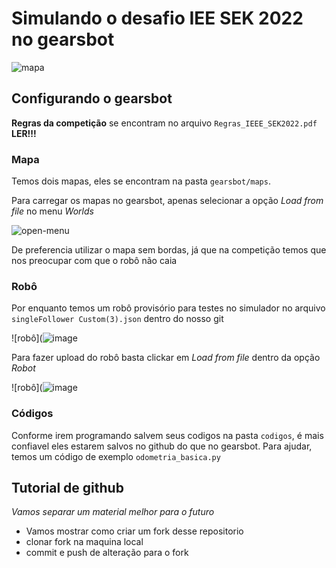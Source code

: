 # Simulando o desafio IEE SEK 2022 no gearsbot
![mapa](https://user-images.githubusercontent.com/31012982/176165691-2b53a19a-645d-41e9-83d7-972ca56a6182.png)
## Configurando o gearsbot

**Regras da competição** se encontram no arquivo `Regras_IEEE_SEK2022.pdf` **LER!!!**

### Mapa
Temos dois mapas, eles se encontram na pasta `gearsbot/maps`.
    
Para carregar os mapas no gearsbot, apenas selecionar a opção *Load from file* no menu *Worlds*

![open-menu](https://user-images.githubusercontent.com/31012982/176166348-935b6a34-e980-4a68-8d4e-9fea656bc18c.png)

De preferencia utilizar o mapa sem bordas, já que na competição temos que nos preocupar com que o robô não caia

### Robô
Por enquanto temos um robô provisório para testes no simulador no arquivo `singleFollower Custom(3).json` dentro do nosso git

![robô](![image](https://user-images.githubusercontent.com/86270082/183505444-27782cff-a57d-4e62-b078-1595cee16b84.png)

Para fazer upload do robô basta clickar em *Load from file* dentro da opção *Robot*

![robô](![image](https://user-images.githubusercontent.com/86270082/183504809-24bcda28-a93b-4d13-96e1-cc249918d540.png)


### Códigos
Conforme irem programando salvem seus codigos na pasta `codigos`, é mais confiavel eles estarem salvos no github do que no gearsbot.
Para ajudar, temos um código de exemplo `odometria_basica.py`

## Tutorial de github
*Vamos separar um material melhor para o futuro*

- Vamos mostrar como criar um fork desse repositorio
- clonar fork na maquina local
- commit e push de alteração para o fork
